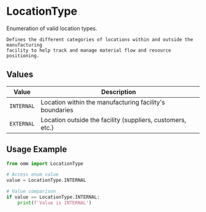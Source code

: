 # LocationType

Enumeration of valid location types.
    
    Defines the different categories of locations within and outside the manufacturing
    facility to help track and manage material flow and resource positioning.


## Values

| Value | Description |
|-------|-------------|
| `INTERNAL` | Location within the manufacturing facility's boundaries |
| `EXTERNAL` | Location outside the facility (suppliers, customers, etc.) |

## Usage Example

```python
from omm import LocationType

# Access enum value
value = LocationType.INTERNAL

# Value comparison
if value == LocationType.INTERNAL:
    print(f'Value is INTERNAL')
```

